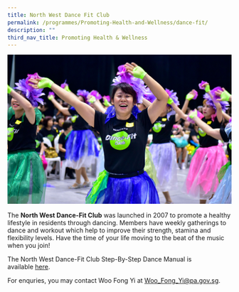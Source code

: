 ```yaml
---
title: North West Dance Fit Club
permalink: /programmes/Promoting-Health-and-Wellness/dance-fit/
description: ""
third_nav_title: Promoting Health & Wellness
---
```

<meta name="description" content="North West Dance Fit Club">

![](/images/Programmes/Promoting%20Health%20and%20Wellness/IMG273%20-%202018%20DFC%20challenge%20Big%20Box.jpg)

The **North West Dance-Fit Club** was launched in 2007 to promote a healthy lifestyle in residents through dancing. Members have weekly gatherings to dance and workout which help to improve their strength, stamina and flexibility levels. Have the time of your life moving to the beat of the music when you join!
  
The North West Dance-Fit Club Step-By-Step Dance Manual is available [here](/files/North%20West%20Dance%20Fit%20Manual.pdf).

For enquries, you may contact Woo Fong Yi at [Woo\_Fong\_Yi@pa.gov.sg](mailto:Woo_Fong_Yi@pa.gov.sg).